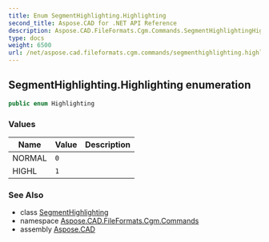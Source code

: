 ```yaml
---
title: Enum SegmentHighlighting.Highlighting
second_title: Aspose.CAD for .NET API Reference
description: Aspose.CAD.FileFormats.Cgm.Commands.SegmentHighlightingHighlighting enum. 
type: docs
weight: 6500
url: /net/aspose.cad.fileformats.cgm.commands/segmenthighlighting.highlighting/
---
```

## SegmentHighlighting.Highlighting enumeration

```csharp
public enum Highlighting
```

### Values

| Name | Value | Description |
| --- | --- | --- |
| NORMAL | `0` |  |
| HIGHL | `1` |  |

### See Also

* class [SegmentHighlighting](../segmenthighlighting/)
* namespace [Aspose.CAD.FileFormats.Cgm.Commands](../../aspose.cad.fileformats.cgm.commands/)
* assembly [Aspose.CAD](../../)


